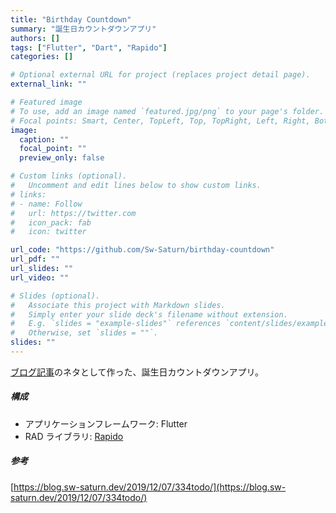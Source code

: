 ```yaml
---
title: "Birthday Countdown"
summary: "誕生日カウントダウンアプリ"
authors: []
tags: ["Flutter", "Dart", "Rapido"]
categories: []

# Optional external URL for project (replaces project detail page).
external_link: ""

# Featured image
# To use, add an image named `featured.jpg/png` to your page's folder.
# Focal points: Smart, Center, TopLeft, Top, TopRight, Left, Right, BottomLeft, Bottom, BottomRight.
image:
  caption: ""
  focal_point: ""
  preview_only: false

# Custom links (optional).
#   Uncomment and edit lines below to show custom links.
# links:
# - name: Follow
#   url: https://twitter.com
#   icon_pack: fab
#   icon: twitter

url_code: "https://github.com/Sw-Saturn/birthday-countdown"
url_pdf: ""
url_slides: ""
url_video: ""

# Slides (optional).
#   Associate this project with Markdown slides.
#   Simply enter your slide deck's filename without extension.
#   E.g. `slides = "example-slides"` references `content/slides/example-slides.md`.
#   Otherwise, set `slides = ""`.
slides: ""
---
```


[ブログ記事](https://blog.sw-saturn.dev/2019/12/07/334todo/)のネタとして作った、誕生日カウントダウンアプリ。

##### 構成

- アプリケーションフレームワーク: Flutter
- RAD ライブラリ: [Rapido](https://pub.dev/packages/rapido)

##### 参考

[https://blog.sw-saturn.dev/2019/12/07/334todo/](https://blog.sw-saturn.dev/2019/12/07/334todo/)
